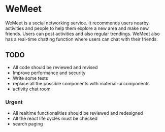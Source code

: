 # WeMeet
WeMeet is a social networking service. It recommends users nearby activities and people to help them explore a new area and make new friends. Users can post activities and also regular trendings. WeMeet also has a real-time chatting function where users can chat with their friends.

## TODO
* All code should be reviewed and revised
* Improve performance and security
* Write some tests
* replace all the possible components with material-ui components
* activity chat room

### Urgent
* All realtime functionalities should be reviewed and redesigned
* All the react life cycles must be checked
* search paging
